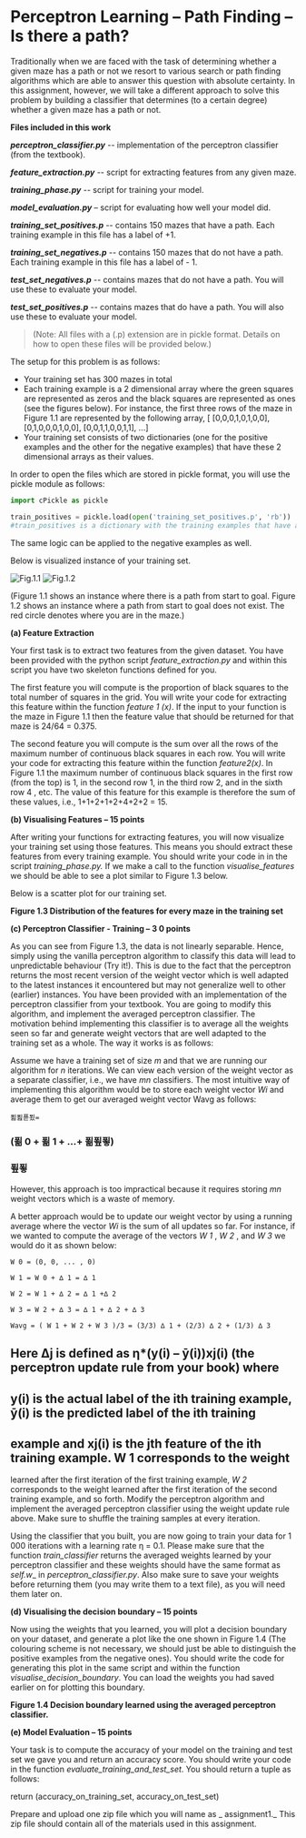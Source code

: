 # Perceptron Learning – Path Finding – Is there a path?

Traditionally when we are faced with the task of determining whether a given maze has a
path or not we resort to various search or path finding algorithms which are able to answer
this question with absolute certainty. In this assignment, however, we will take a different
approach to solve this problem by building a classifier that determines (to a certain degree)
whether a given maze has a path or not.

**Files included in this work**

**_perceptron_classifier.py_** -- implementation of the perceptron classifier (from the textbook).

**_feature_extraction.py_** -- script for extracting features from any given maze.

**_training_phase.py_** -- script for training your model.

**_model_evaluation.py_** – script for evaluating how well your model did.

**_training_set_positives.p_** -- contains 150 mazes that have a path. Each training example in
this file has a label of +1.

**_training_set_negatives.p_** -- contains 150 mazes that do not have a path. Each training
example in this file has a label of - 1.

**_test_set_negatives.p_** -- contains mazes that do not have a path. You will use these to
evaluate your model.

**_test_set_positives.p_** -- contains mazes that do have a path. You will also use these to
evaluate your model.

> (Note:
All files with a (.p) extension are in pickle format. Details on how to open these files will be
provided below.)

The setup for this problem is as follows:

* Your training set has 300 mazes in total
* Each training example is a 2 dimensional array where the green squares are
represented as zeros and the black squares are represented as ones (see the figures
below). For instance, the first three rows of the maze in Figure 1.1 are represented by
the following array, [ [0,0,0,1,0,1,0,0], [0,1,0,0,0,1,0,0], [0,0,1,1,0,0,1,1], ...]
* Your training set consists of two dictionaries (one for the positive examples and the
other for the negative examples) that have these 2 dimensional arrays as their
values.

In order to open the files which are stored in pickle format, you will use the pickle module as
follows:
```python
import cPickle as pickle

train_positives = pickle.load(open('training_set_positives.p', 'rb'))
#train_positives is a dictionary with the training examples that have a path
```

The same logic can be applied to the negative examples as well.

Below is visualized instance of your training set.

![Fig.1.1](Figures/p1.png "Figure 1.1") ![Fig.1.2](Figures/p2.png "Figure 1.2") 

(Figure 1.1 shows an instance where there is a path from start to goal. Figure 1.2 shows an
instance where a path from start to goal does not exist. The red circle denotes where you
are in the maze.)

**(a) Feature Extraction**

Your first task is to extract two features from the given dataset. You have been provided
with the python script _feature_extraction.py_ and within this script you have two skeleton
functions defined for you.

The first feature you will compute is the proportion of black squares to the total number of
squares in the grid. You will write your code for extracting this feature within the function
_feature 1 (x)_. If the input to your function is the maze in Figure 1.1 then the feature value that
should be returned for that maze is 24/64 = 0.375.

The second feature you will compute is the sum over all the rows of the maximum number
of continuous black squares in each row. You will write your code for extracting this feature
within the function _feature2(x)_. In Figure 1.1 the maximum number of continuous black
squares in the first row (from the top) is 1, in the second row 1, in the third row 2, and in the
sixth row 4 , etc. The value of this feature for this example is therefore the sum of these
values, i.e., 1+1+2+1+2+4+2+2 = 15.

**(b) Visualising Features – 15 points**


After writing your functions for extracting features, you will now visualize your training set
using those features. This means you should extract these features from every training
example. You should write your code in in the script _training_phase.py._ If we make a call to
the function _visualise_features_ we should be able to see a plot similar to Figure 1.3 below.

Below is a scatter plot for our training set.

**Figure 1.3 Distribution of the features for every maze in the training set**

**(c) Perceptron Classifier - Training – 3 0 points**

As you can see from Figure 1.3, the data is not linearly separable. Hence, simply using the
vanilla perceptron algorithm to classify this data will lead to unpredictable behaviour (Try
it!). This is due to the fact that the perceptron returns the most recent version of the weight
vector which is well adapted to the latest instances it encountered but may not generalize
well to other (earlier) instances. You have been provided with an implementation of the
perceptron classifier from your textbook. You are going to modify this algorithm, and
implement the averaged perceptron classifier. The motivation behind implementing this
classifier is to average all the weights seen so far and generate weight vectors that are well
adapted to the training set as a whole. The way it works is as follows:

Assume we have a training set of size _m_ and that we are running our algorithm for _n_
iterations. We can view each version of the weight vector as a separate classifier, i.e., we
have _mn_ classifiers. The most intuitive way of implementing this algorithm would be to store
each weight vector _Wi_ and average them to get our averaged weight vector Wavg as follows:

```
푊푎푣푔=
```
### (푊 0 + 푊 1 + ...+ 푊푚푛)

### 푚푛


However, this approach is too impractical because it requires storing _mn_ weight vectors
which is a waste of memory.

A better approach would be to update our weight vector by using a running average where
the vector _Wi_ is the sum of all updates so far. For instance, if we wanted to compute the
average of the vectors _W 1_ , _W 2_ , and _W 3_ we would do it as shown below:

```
W 0 = (0, 0, ... , 0)
```
```
W 1 = W 0 + ∆ 1 = ∆ 1
```
```
W 2 = W 1 + ∆ 2 = ∆ 1 +∆ 2
```
```
W 3 = W 2 + ∆ 3 = ∆ 1 + ∆ 2 + ∆ 3
```
```
Wavg = ( W 1 + W 2 + W 3 )/3 = (3/3) ∆ 1 + (2/3) ∆ 2 + (1/3) ∆ 3
```
## Here ∆j is defined as η*(y(i) – ӯ(i))xj(i) (the perceptron update rule from your book) where

## y(i) is the actual label of the ith training example, ӯ(i) is the predicted label of the ith training

## example and xj(i) is the jth feature of the ith training example. W 1 corresponds to the weight

learned after the first iteration of the first training example, _W 2_ corresponds to the weight
learned after the first iteration of the second training example, and so forth. Modify the
perceptron algorithm and implement the averaged perceptron classifier using the weight
update rule above. Make sure to shuffle the training samples at every iteration.

Using the classifier that you built, you are now going to train your data for 1 000 iterations
with a learning rate η = 0.1. Please make sure that the function _train_classifier_ returns the
averaged weights learned by your perceptron classifier and these weights should have the
same format as _self.w__ in _perceptron_classifier.py_. Also make sure to save your weights
before returning them (you may write them to a text file), as you will need them later on.

**(d) Visualising the decision boundary – 15 points**

Now using the weights that you learned, you will plot a decision boundary on your dataset,
and generate a plot like the one shown in Figure 1.4 (The colouring scheme is not necessary,
we should just be able to distinguish the positive examples from the negative ones). You
should write the code for generating this plot in the same script and within the function
_visualise_decision_boundary_. You can load the weights you had saved earlier on for plotting
this boundary.


**Figure 1.4 Decision boundary learned using the averaged perceptron classifier.**

**(e) Model Evaluation – 15 points**

Your task is to compute the accuracy of your model on the training and test set we gave you
and return an accuracy score. You should write your code in the function
_evaluate_training_and_test_set_. You should return a tuple as follows:

return (accuracy_on_training_set, accuracy_on_test_set)

Prepare and upload one zip file which you will name as _<your first name>_<your last name>_
assignment1._ This zip file should contain all of the materials used in this assignment.


